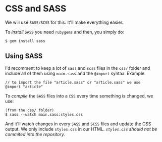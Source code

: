 CSS and SASS
============

We will use `SASS/SCSS` for this. It'll make everything easier.

To *install* `SASS` you need `rubygems` and then, you simply do:

    $ gem install sass

Using SASS
----------

I'd recomment to keep a lot of `sass` and `scss` files in the `css/` folder and include all of them using `main.sass` and the `@import` syntax. Example:

    // to import the file "article.sass" or "article.sass" we use
    @import "article"

To *compile* the `SASS` files into a `CSS` every time something is changed, we use:

	(from the css/ folder)
    $ sass --watch main.sass:styles.css

And it'll watch changes in every `SASS` and `SCSS` files and update the CSS output. We only include `styles.css` in our HTML. *`styles.css` should not be commited into the repository.*